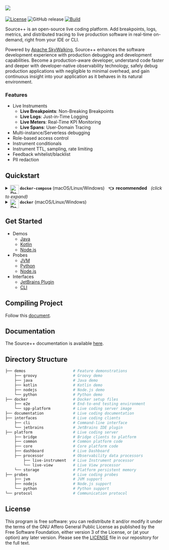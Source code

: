 # ![](.github/media/sourcepp_logo.svg)

[![License](https://img.shields.io/github/license/sourceplusplus/sourceplusplus)](LICENSE)
![GitHub release](https://img.shields.io/github/v/release/sourceplusplus/sourceplusplus?include_prereleases)
[![Build](https://github.com/sourceplusplus/sourceplusplus/actions/workflows/build.yml/badge.svg)](https://github.com/sourceplusplus/sourceplusplus/actions/workflows/build.yml)

Source++ is an open-source live coding platform. Add breakpoints, logs, metrics, and distributed tracing to live production software in real-time on-demand, right from your IDE or CLI.

Powered by [Apache SkyWalking](https://github.com/apache/skywalking), Source++ enhances the software development experience with production debugging and development capabilities. Become a production-aware developer, understand code faster and deeper with developer-native observability technology, safely debug production applications with negligible to minimal overhead, and gain continuous insight into your application as it behaves in its natural environment.

### Features

- Live Instruments
  - **Live Breakpoints**: Non-Breaking Breakpoints 
  - **Live Logs**: Just-in-Time Logging
  - **Live Meters**: Real-Time KPI Monitoring
  - **Live Spans**: User-Domain Tracing
- Multi-instance/Serverless debugging
- Role-based access control
- Instrument conditionals
- Instrument TTL, sampling, rate limiting
- Feedback whitelist/blacklist
- PII redaction

## Quickstart

<details>
<summary><b><a href="#"><img src="https://user-images.githubusercontent.com/511499/117447182-29758200-af0b-11eb-97bd-58723fee62ab.png" alt="Docker" height="28px" align="top"/></a> <code>docker-compose</code></b> (macOS/Linux/Windows) &nbsp; <b>👈&nbsp; recommended</b> &nbsp; <i>(click to expand)</i></summary>
<br/>
<ol>
<li>Install <a href="https://docs.docker.com/get-docker/">Docker</a> and <a href="https://docs.docker.com/compose/install/">Docker Compose</a> on your system (if not already installed).</li>
<li>Download the <a href="https://github.com/sourceplusplus/sourceplusplus/blob/master/docker/docker-compose.yml" download><code>docker-compose.yml</code></a> file into a new empty directory (can be anywhere).
<pre lang="bash"><code style="white-space: pre-line">mkdir ~/spp-platform && cd ~/spp-platform
curl -O 'https://raw.githubusercontent.com/sourceplusplus/sourceplusplus/master/docker/docker-compose.yml'</code></pre></li>
<li>Start services.
<pre lang="bash"><code style="white-space: pre-line">docker-compose up</code></pre></li>
</ol>
</details>

<details>
<summary><b><a href="#"><img src="https://user-images.githubusercontent.com/511499/117447182-29758200-af0b-11eb-97bd-58723fee62ab.png" alt="Docker" height="28px" align="top"/></a> <code>docker</code></b> (macOS/Linux/Windows)</summary>
<br/>
<ol>
<li>Install <a href="https://docs.docker.com/get-docker/">Docker</a> on your system (if not already installed).</li>
<li>Start Live Platform (Live Dashboard available at https://127.0.0.1:12800)
<pre lang="bash"><code style="white-space: pre-line">docker run -d --name=spp-platform -p 11800:11800 -p 12800:12800 sourceplusplus/spp-platform</code></pre></li>
</ol>
</details>

## Get Started

<!-- - [Get Source++](https://sourceplusplus.com/get/) -->
- Demos
  - [Java](https://github.com/sourceplusplus/demo-java)
  - [Kotlin](https://github.com/sourceplusplus/demo-kotlin)
  - [Node.js](https://github.com/sourceplusplus/demo-nodejs)
- Probes
  - [JVM](https://github.com/sourceplusplus/probe-jvm)
  - [Python](https://github.com/sourceplusplus/probe-python)
  - [Node.js](https://github.com/sourceplusplus/probe-nodejs)
- Interfaces
  - [JetBrains Plugin](https://github.com/sourceplusplus/interface-jetbrains)
  - [CLI](https://github.com/sourceplusplus/interface-cli)

## Compiling Project

Follow this [document](https://github.com/sourceplusplus/documentation/blob/master/docs/contributing/How-to-build.md).

## Documentation

The Source++ documentation is available [here](https://docs.sourceplus.plus).

## Directory Structure
```graphql
├── demos                     # Feature demonstrations
    ├── groovy                # Groovy demo
    ├── java                  # Java demo
    ├── kotlin                # Kotlin demo
    ├── nodejs                # Node.js demo
    └── python                # Python demo
├── docker                    # Docker setup files
    ├── e2e                   # End-to-end testing environment
    └── spp-platform          # Live coding server image
├── documentation             # Live coding documentation
├── interfaces                # Live coding clients
    ├── cli                   # Command-line interface
    └── jetbrains             # JetBrains IDE plugin
├── platform                  # Live coding server
    ├── bridge                # Bridge clients to platform
    ├── common                # Common platform code
    ├── core                  # Core platform code
    ├── dashboard             # Live Dashboard
    ├── processor             # Observability data processors
        ├── live-instrument   # Live Instrument processor
        └── live-view         # Live View processor
    └── storage               # Platform persistent memory
├── probes                    # Live coding probes
    ├── jvm                   # JVM support
    ├── nodejs                # Node.js support
    └── python                # Python support
└── protocol                  # Communication protocol
```

## License

This program is free software: you can redistribute it and/or modify it under the terms of the GNU Affero General Public License as published by the Free Software Foundation, either version 3 of the License, or (at your option) any later version. Please see the [LICENSE](LICENSE) file in our repository for the full text.
